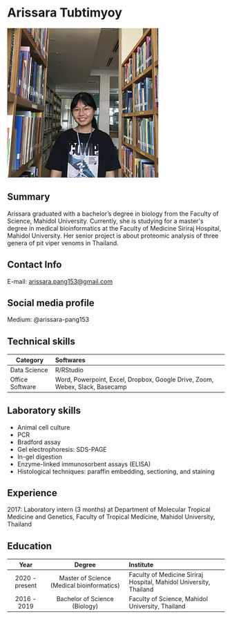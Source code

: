 # Arissara Tubtimyoy
![](arissara.png)

## Summary

Arissara graduated with a bachelor’s degree in biology from the Faculty of Science, Mahidol University. Currently, she is studying for a master's degree in medical bioinformatics at the Faculty of Medicine Siriraj Hospital, Mahidol University. Her senior project is about proteomic analysis of three genera of pit viper venoms in Thailand. 

## Contact Info

E-mail: arissara.pang153@gmail.com

## Social media profile

Medium: @arissara-pang153

## Technical skills

| Category | Softwares |
|----------|:----------|
|Data Science| R/RStudio|
|Office Software| Word, Powerpoint, Excel, Dropbox, Google Drive, Zoom, Webex, Slack, Basecamp|

## Laboratory skills

- Animal cell culture
- PCR
- Bradford assay
- Gel electrophoresis: SDS-PAGE
- In-gel digestion
- Enzyme-linked immunosorbent assays (ELISA)
- Histological techniques: paraffin embedding, sectioning, and staining

## Experience

2017: Laboratory intern (3 months) at Department of Molecular Tropical Medicine and Genetics, Faculty of Tropical Medicine, Mahidol University, Thailand 

## Education

| Year | Degree | Institute |
|:---------:|:---------:|:-----------|
| 2020 - present | Master of Science (Medical bioinformatics) | Faculty of Medicine Siriraj Hospital, Mahidol University, Thailand |
| 2016 - 2019 | Bachelor of Science (Biology) | Faculty of Science, Mahidol University, Thailand |

